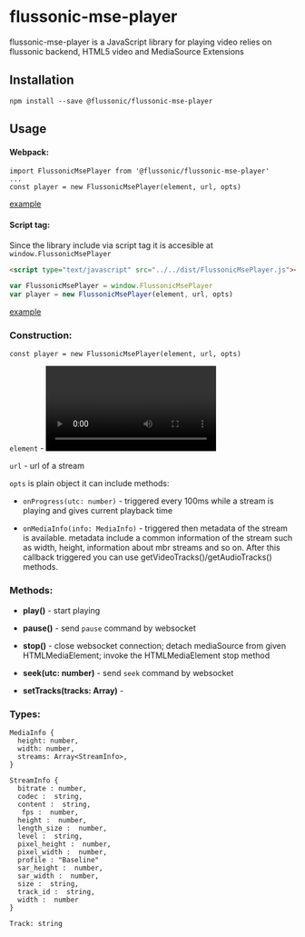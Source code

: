 # flussonic-mse-player

flussonic-mse-player is a JavaScript library for playing video relies on flussonic backend, HTML5 video and MediaSource Extensions


## Installation

```
npm install --save @flussonic/flussonic-mse-player
```

## Usage

#### Webpack:

```
import FlussonicMsePlayer from '@flussonic/flussonic-mse-player'
...
const player = new FlussonicMsePlayer(element, url, opts)
```

[example](https://github.com/flussonic/mse-player/tree/master/examples/simple)

#### Script tag:

Since the library include via script tag it is accesible at `window.FlussonicMsePlayer`

```html
<script type="text/javascript" src="../../dist/FlussonicMsePlayer.js"></script>
```

```javascript
var FlussonicMsePlayer = window.FlussonicMsePlayer
var player = new FlussonicMsePlayer(element, url, opts)
```

[example](https://github.com/flussonic/mse-player/tree/master/examples/scripttag)

### Construction:

```
const player = new FlussonicMsePlayer(element, url, opts)
```

`element` - <video> DOM element

`url` - url of a stream

`opts` is plain object it can include methods:

  - `onProgress(utc: number)` - triggered every 100ms while a stream is playing and gives current playback time

  - `onMediaInfo(info: MediaInfo)` - triggered then metadata of the stream is available. metadata include a common information of the stream such as width, height, information about mbr streams and so on. After this callback triggered you can use getVideoTracks()/getAudioTracks() methods.


### Methods:

- **play()** - start playing

- **pause()** - send `pause` command by websocket

- **stop()** - close websocket connection; detach mediaSource from given HTMLMediaElement; invoke the HTMLMediaElement stop method

- **seek(utc: number)** - send `seek` command by websocket

- **setTracks(tracks: Array<Track>)** -

### Types:

```
MediaInfo {
  height: number,
  width: number,
  streams: Array<StreamInfo>,
}

StreamInfo {
  bitrate : number,
  codec :  string,
  content :  string,
   fps :  number,
  height :  number,
  length_size :  number,
  level :  string,
  pixel_height :  number,
  pixel_width :  number,
  profile : "Baseline" 
  sar_height :  number, 
  sar_width :  number, 
  size :  string,
  track_id :  string,
  width :  number
}

Track: string
```